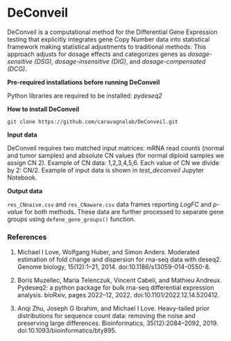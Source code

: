 # DeConveil

DeConveil is a computational method for the Differential Gene Expression testing that explicitly integrates gene Copy Number data into statistical framework making statistical adjustments to traditional methods.
This approach adjusts for dosage effects and categorizes genes as *dosage-sensitive (DSG)*, *dosage-insensitive (DIG)*, and *dosage-compensated (DCG)*.


**Pre-required installations before running DeConveil** 

Python libraries are required to be installed: *pydeseq2*


**How to install DeConveil**

`git clone https://github.com/caravagnalab/DeConveil.git`


**Input data**

DeConveil requires two matched input matrices: mRNA read counts (normal and tumor samples) and absolute CN values (for normal diploid samples we assign CN 2). Example of CN data: 1,2,3,4,5,6. Each value of CN we divide by 2: CN/2. Example of input data is shown in *test_deconveil* Jupyter Notebook.


**Output data**

`res_CNnaive.csv` and `res_CNaware.csv` data frames reporting *LogFC* and *p-value* for both methods.
These data are further processed to separate gene groups using `defene_gene_groups()` function.




### References

1. Michael I Love, Wolfgang Huber, and Simon Anders. Moderated estimation of fold change and dispersion for rna-seq data with deseq2. Genome biology, 15(12):1–21, 2014. doi:10.1186/s13059-014-0550-8.

2. Boris Muzellec, Maria Telenczuk, Vincent Cabeli, and Mathieu Andreux. Pydeseq2: a python package for bulk rna-seq differential expression analysis. bioRxiv, pages 2022–12, 2022. doi:10.1101/2022.12.14.520412.

3. Anqi Zhu, Joseph G Ibrahim, and Michael I Love. Heavy-tailed prior distributions for sequence count data: removing the noise and preserving large differences. Bioinformatics, 35(12):2084–2092, 2019. doi:10.1093/bioinformatics/bty895.
